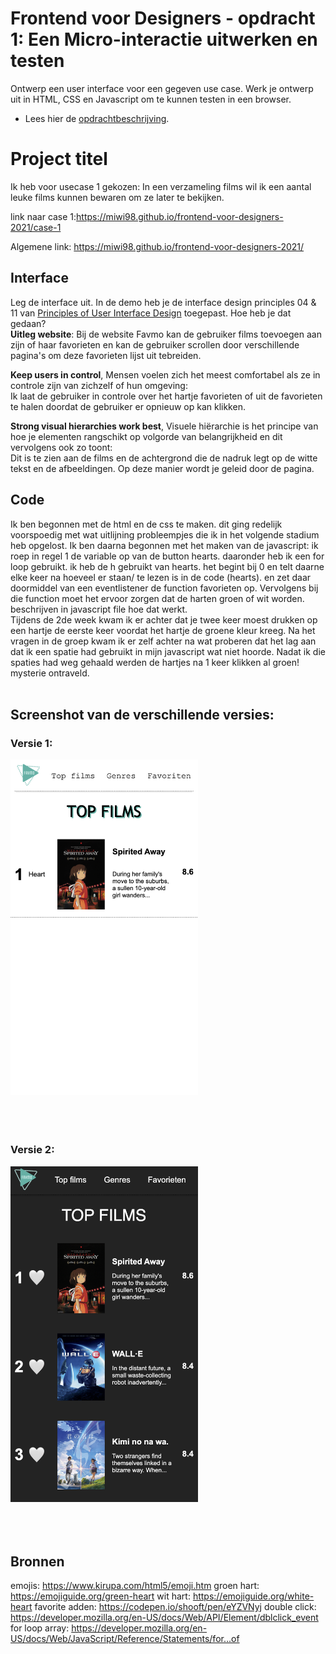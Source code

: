 # Frontend voor Designers - opdracht 1: Een Micro-interactie uitwerken en testen

Ontwerp een user interface voor een gegeven use case. Werk je ontwerp uit in HTML, CSS en Javascript om te kunnen testen in een browser.
- Lees hier de [opdrachtbeschrijving](./opdrachtbeschrijving.md).


# Project titel
Ik heb voor usecase 1 gekozen: In een verzameling films wil ik een aantal leuke films kunnen bewaren om ze later te bekijken.

link naar case 1:https://miwi98.github.io/frontend-voor-designers-2021/case-1

Algemene link: https://miwi98.github.io/frontend-voor-designers-2021/


## Interface
Leg de interface uit. In de demo heb je de interface design principles 04 & 11 van [Principles of User Interface Design](http://bokardo.com/principles-of-user-interface-design/) toegepast. Hoe heb je dat gedaan?<br>
__Uitleg website__: Bij de website Favmo kan de gebruiker films toevoegen aan zijn of haar favorieten en kan de gebruiker scrollen door verschillende pagina's om deze favorieten lijst uit tebreiden.

__Keep users in control__, Mensen voelen zich het meest comfortabel als ze in controle zijn van zichzelf of hun omgeving:
<br> Ik laat de gebruiker in controle over het hartje favorieten of uit de favorieten te halen doordat de gebruiker er opnieuw op kan  klikken.<br>

__Strong visual hierarchies work best__, Visuele hiërarchie is het principe van hoe je elementen rangschikt op volgorde van belangrijkheid en dit vervolgens ook zo toont:
<br> Dit is te zien aan de films en de achtergrond die de nadruk legt op de witte tekst en de afbeeldingen. Op deze manier wordt je geleid door de pagina.

## Code
Ik ben begonnen met de html en de css te maken. dit ging redelijk voorspoedig met wat uitlijning probleempjes die ik in het volgende stadium heb opgelost. 
Ik ben daarna begonnen met het maken van de javascript: ik roep in regel 1 de variable op van de button hearts. daaronder heb ik een for loop gebruikt. ik heb de h gebruikt van hearts. het begint bij 0 en telt daarne elke keer na hoeveel er staan/ te lezen is in de code (hearts). en zet daar doormiddel van een eventlistener de function favorieten op. Vervolgens bij die function moet het ervoor zorgen dat de harten groen of wit worden. beschrijven in javascript file hoe dat werkt.<br> Tijdens de 2de week kwam ik er achter dat je twee keer moest drukken op een hartje de eerste keer voordat het hartje de groene kleur kreeg. Na het vragen in de groep kwam ik er zelf achter na wat proberen dat het lag aan dat ik een spatie had gebruikt in mijn javascript wat niet hoorde. Nadat ik die spaties had weg gehaald werden de hartjes na 1 keer klikken al groen! mysterie ontraveld.<br><br>


## Screenshot van de verschillende versies:
### Versie 1: 
<img src="case-1/images/versie1.png" width="300px" alt="v1"><br><br><br><br>

### Versie 2:
<img src="case-1/images/versie2.png" width="300px" alt="v2"><br><br><br><br>


## Bronnen
emojis: https://www.kirupa.com/html5/emoji.htm
groen hart: https://emojiguide.org/green-heart
wit hart: https://emojiguide.org/white-heart
favorite adden: https://codepen.io/shooft/pen/eYZVNyj
double click: https://developer.mozilla.org/en-US/docs/Web/API/Element/dblclick_event
for loop array: https://developer.mozilla.org/en-US/docs/Web/JavaScript/Reference/Statements/for...of
